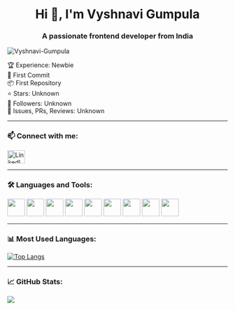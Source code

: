 <h1 align="center">Hi 👋, I'm Vyshnavi Gumpula</h1>
<h3 align="center">A passionate frontend developer from India</h3>

<p align="left"> 
  <img src="https://komarev.com/ghpvc/?username=your-username&label=Profile%20views&color=0e75b6&style=flat" alt="Vyshnavi-Gumpula" /> 
</p>

<p align="left">
🏆 Experience: Newbie <br>
📌 First Commit <br>
📦 First Repository <br>
⭐ Stars: Unknown <br>
👥 Followers: Unknown <br>
📂 Issues, PRs, Reviews: Unknown <br>
</p>

---

### 📫 Connect with me:
<p align="left">
<a href="https://www.linkedin.com/in/[your-linkedin-id](https://www.linkedin.com/in/vyshnavi-gumpula-013457260/)/" target="blank">
  <img align="center" src="https://cdn.jsdelivr.net/npm/simple-icons@3.0.1/icons/linkedin.svg" alt="LinkedIn" height="30" width="40" />
</a>
</p>

---

### 🛠️ Languages and Tools:
<p align="left">
  <img src="https://cdn.jsdelivr.net/gh/devicons/devicon/icons/aws/aws-original.svg" width="40" height="40"/>
  <img src="https://cdn.jsdelivr.net/gh/devicons/devicon/icons/angularjs/angularjs-original.svg" width="40" height="40"/>
  <img src="https://cdn.jsdelivr.net/gh/devicons/devicon/icons/csharp/csharp-original.svg" width="40" height="40"/>
  <img src="https://cdn.jsdelivr.net/gh/devicons/devicon/icons/css3/css3-original.svg" width="40" height="40"/>
  <img src="https://cdn.jsdelivr.net/gh/devicons/devicon/icons/html5/html5-original.svg" width="40" height="40"/>
  <img src="https://cdn.jsdelivr.net/gh/devicons/devicon/icons/javascript/javascript-original.svg" width="40" height="40"/>
  <img src="https://cdn.jsdelivr.net/gh/devicons/devicon/icons/mongodb/mongodb-original.svg" width="40" height="40"/>
  <img src="https://cdn.jsdelivr.net/gh/devicons/devicon/icons/mysql/mysql-original.svg" width="40" height="40"/>
  <img src="https://cdn.jsdelivr.net/gh/devicons/devicon/icons/python/python-original.svg" width="40" height="40"/>
</p>

---

### 📊 Most Used Languages:
[![Top Langs](https://github-readme-stats.vercel.app/api/top-langs/?username=your-username&layout=compact&theme=default)](https://github.com/your-username/github-readme-stats)

---

### 📈 GitHub Stats:
<p>
  <img align="left" src="https://github-readme-stats.vercel.app/api?username=your-username&show_icons=true&theme=default" />
</p>
